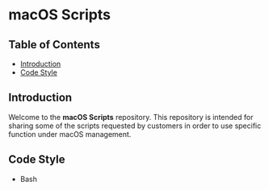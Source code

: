 # macOS Scripts

## Table of Contents
- [Introduction](#introduction)
- [Code Style](#code-style)

## Introduction
Welcome to the **macOS Scripts** repository.  This repository is intended for sharing some of the scripts requested by customers in order to use specific function under macOS management.

## Code Style

* Bash
